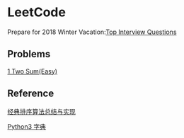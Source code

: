 # LeetCode
Prepare for 2018
Winter Vacation:[Top Interview Questions](https://leetcode.com/problemset/top-interview-questions/)

## Problems
[1 Two Sum(Easy)](https://github.com/AnnabellaZhang/LeetCode/blob/master/script/TwoSum.py)

## Reference
[经典排序算法总结与实现](http://wuchong.me/blog/2014/02/09/algorithm-sort-summary/)

[Python3 字典](http://www.runoob.com/python3/python3-dictionary.html)
